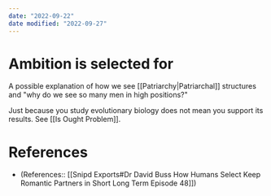 ```yaml
---
date: "2022-09-22"
date modified: "2022-09-27"
---
```


# Ambition is selected for
A possible explanation of how we see [[Patriarchy|Patriarchal]] structures and "why do we see so many men in high positions?"

Just because you study evolutionary biology does not mean you support its results. See [[Is Ought Problem]].

# References
- (References:: [[Snipd Exports#Dr David Buss How Humans Select Keep Romantic Partners in Short Long Term Episode 48]])
